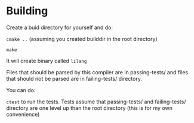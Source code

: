 # Building

Create a buid directory for yourself and do:

`cmake ..` (assuming you created builddir in the root directory)

`make`

It will create binary called `lilang`

Files that should be parsed by this compiler are in passing-tests/ and files that should not be parsed are in failing-tests/ directory.

You can do:

`ctest` to run the tests. Tests assume that passing-tests/ and failing-tests/ directory are one level up than the root directory (this is for my own convenience)

